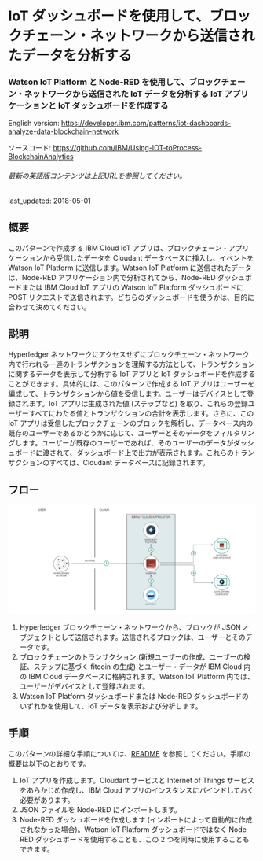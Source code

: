 # IoT ダッシュボードを使用して、ブロックチェーン・ネットワークから送信されたデータを分析する

### Watson IoT Platform と Node-RED を使用して、ブロックチェーン・ネットワークから送信された IoT データを分析する IoT アプリケーションと IoT ダッシュボードを作成する

English version: https://developer.ibm.com/patterns/iot-dashboards-analyze-data-blockchain-network
  
ソースコード: https://github.com/IBM/Using-IOT-toProcess-BlockchainAnalytics

###### 最新の英語版コンテンツは上記URLを参照してください。
last_updated: 2018-05-01

 
## 概要

このパターンで作成する IBM Cloud IoT アプリは、ブロックチェーン・アプリケーションから受信したデータを Cloudant データベースに挿入し、イベントを Watson IoT Platform に送信します。Watson IoT Platform に送信されたデータは、Node-RED アプリケーション内で分析されてから、Node-RED ダッシュボードまたは IBM Cloud IoT アプリの Watson IoT Platform ダッシュボードに POST リクエストで送信されます。どちらのダッシュボードを使うかは、目的に合わせて決めてください。

## 説明

Hyperledger ネットワークにアクセスせずにブロックチェーン・ネットワーク内で行われる一連のトランザクションを理解する方法として、トランザクションに関するデータを表示して分析する IoT アプリと IoT ダッシュボードを作成することができます。具体的には、このパターンで作成する IoT アプリはユーザーを編成して、トランザクションから値を受信します。ユーザーはデバイスとして登録されます。IoT アプリは生成された値 (ステップなど) を取り、これらの登録ユーザーすべてにわたる値とトランザクションの合計を表示します。さらに、この IoT アプリは受信したブロックチェーンのブロックを解析し、データベース内の既存のユーザーであるかどうかに応じて、ユーザーとそのデータをフィルタリングします。ユーザーが既存のユーザーであれば、そのユーザーのデータがダッシュボードに渡されて、ダッシュボード上で出力が表示されます。これらのトランザクションのすべては、Cloudant データベースに記録されます。

## フロー

![フロー](./images/blockchain-iot-analytics-arch-diagram.png)

1. Hyperledger ブロックチェーン・ネットワークから、ブロックが JSON オブジェクトとして送信されます。送信されるブロックは、ユーザーとそのデータです。
1. ブロックチェーンのトランザクション (新規ユーザーの作成、ユーザーの検証、ステップに基づく fitcoin の生成) とユーザー・データが IBM Cloud 内の IBM Cloud データベースに格納されます。Watson IoT Platform 内では、ユーザーがデバイスとして登録されます。
1. Watson IoT Platform ダッシュボードまたは Node-RED ダッシュボードのいずれかを使用して、IoT データを表示および分析します。

## 手順

このパターンの詳細な手順については、[README](https://github.com/IBM/Using-IOT-toProcess-BlockchainAnalytics/blob/master/README.md) を参照してください。手順の概要は以下のとおりです。

1. IoT アプリを作成します。Cloudant サービスと Internet of Things サービスをあらかじめ作成し、IBM Cloud アプリのインスタンスにバインドしておく必要があります。
1. JSON ファイルを Node-RED にインポートします。
1. Node-RED ダッシュボードを作成します (インポートによって自動的に作成されなかった場合)。Watson IoT Platform ダッシュボードではなく Node-RED ダッシュボードを使用することも、この 2 つを同時に使用することもできます。

